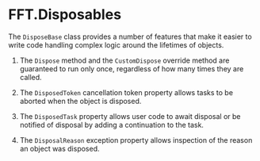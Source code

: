 # FFT.Disposables

The `DisposeBase` class provides a number of features that make it easier to write code handling complex logic around the lifetimes of objects.

1. The `Dispose` method and the `CustomDispose` override method are guaranteed to run only once, regardless of how many times they are called.

1. The `DisposedToken` cancellation token property allows tasks to be aborted when the object is disposed.

1. The `DisposedTask` property allows user code to await disposal or be notified of disposal by adding a continuation to the task.

1. The `DisposalReason` exception property allows inspection of the reason an object was disposed.

